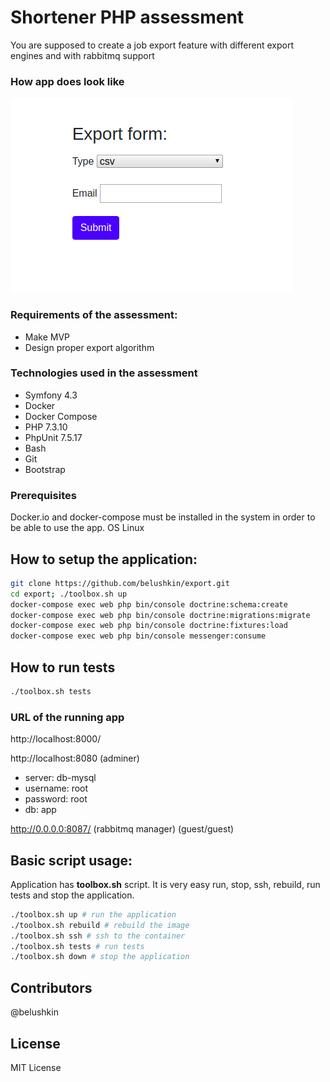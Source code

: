 # Shortener PHP assessment
You are supposed to create a job export feature with different export engines and with rabbitmq support

### How app does look like
![alt text](./assets/img/image.png)

### Requirements of the assessment:
- Make MVP
- Design proper export algorithm

### Technologies used in the assessment
- Symfony 4.3
- Docker
- Docker Compose
- PHP 7.3.10
- PhpUnit 7.5.17
- Bash
- Git
- Bootstrap

### Prerequisites
Docker.io and docker-compose must be installed in the system in order to be able to use the app.
OS Linux

## How to setup the application:
```bash
git clone https://github.com/belushkin/export.git
cd export; ./toolbox.sh up
docker-compose exec web php bin/console doctrine:schema:create
docker-compose exec web php bin/console doctrine:migrations:migrate
docker-compose exec web php bin/console doctrine:fixtures:load
docker-compose exec web php bin/console messenger:consume
```

## How to run tests
```bash
./toolbox.sh tests
```

### URL of the running app
http://localhost:8000/

http://localhost:8080 (adminer)

- server: db-mysql
- username: root
- password: root
- db: app

http://0.0.0.0:8087/ (rabbitmq manager) (guest/guest)

## Basic script usage:
Application has **toolbox.sh** script. It is very easy run, stop, ssh, rebuild, run tests and stop the application.

```bash
./toolbox.sh up # run the application
./toolbox.sh rebuild # rebuild the image
./toolbox.sh ssh # ssh to the container
./toolbox.sh tests # run tests
./toolbox.sh down # stop the application
```

## Contributors
@belushkin

## License
MIT License
